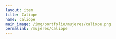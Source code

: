 ```yaml
---
layout: item
title: Caliope
name: caliope
main_image: /img/portfolio/mujeres/caliope.png
permalink: /mujeres/caliope
---
```

